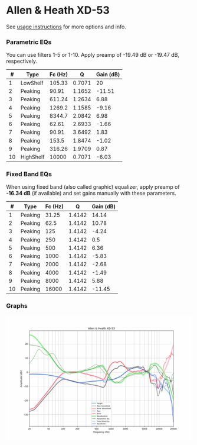 # Allen & Heath XD-53
See [usage instructions](https://github.com/jaakkopasanen/AutoEq#usage) for more options and info.

### Parametric EQs
You can use filters 1-5 or 1-10. Apply preamp of -19.49 dB or -19.47 dB, respectively.

|   # | Type      |   Fc (Hz) |      Q |   Gain (dB) |
|-----|-----------|-----------|--------|-------------|
|   1 | LowShelf  |    105.33 | 0.7071 |       20    |
|   2 | Peaking   |     90.91 | 1.1652 |      -11.51 |
|   3 | Peaking   |    611.24 | 1.2634 |        6.88 |
|   4 | Peaking   |   1269.2  | 1.1585 |       -9.16 |
|   5 | Peaking   |   8344.7  | 2.0842 |        6.98 |
|   6 | Peaking   |     62.61 | 2.6933 |       -1.66 |
|   7 | Peaking   |     90.91 | 3.6492 |        1.83 |
|   8 | Peaking   |    153.5  | 1.8474 |       -1.02 |
|   9 | Peaking   |    316.26 | 1.9709 |        0.87 |
|  10 | HighShelf |  10000    | 0.7071 |       -6.03 |

### Fixed Band EQs
When using fixed band (also called graphic) equalizer, apply preamp of **-16.34 dB** (if available) and set gains manually with these parameters.

|   # | Type    |   Fc (Hz) |      Q |   Gain (dB) |
|-----|---------|-----------|--------|-------------|
|   1 | Peaking |     31.25 | 1.4142 |       14.14 |
|   2 | Peaking |     62.5  | 1.4142 |       10.78 |
|   3 | Peaking |    125    | 1.4142 |       -4.24 |
|   4 | Peaking |    250    | 1.4142 |        0.5  |
|   5 | Peaking |    500    | 1.4142 |        6.36 |
|   6 | Peaking |   1000    | 1.4142 |       -5.83 |
|   7 | Peaking |   2000    | 1.4142 |       -2.68 |
|   8 | Peaking |   4000    | 1.4142 |       -1.49 |
|   9 | Peaking |   8000    | 1.4142 |        5.88 |
|  10 | Peaking |  16000    | 1.4142 |      -11.45 |

### Graphs
![](./Allen%20&%20Heath%20XD-53.png)
